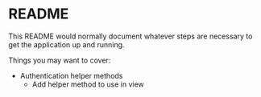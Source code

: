 # README

This README would normally document whatever steps are necessary to get the
application up and running.

Things you may want to cover:

- Authentication helper methods
    - Add helper method to use in view






 